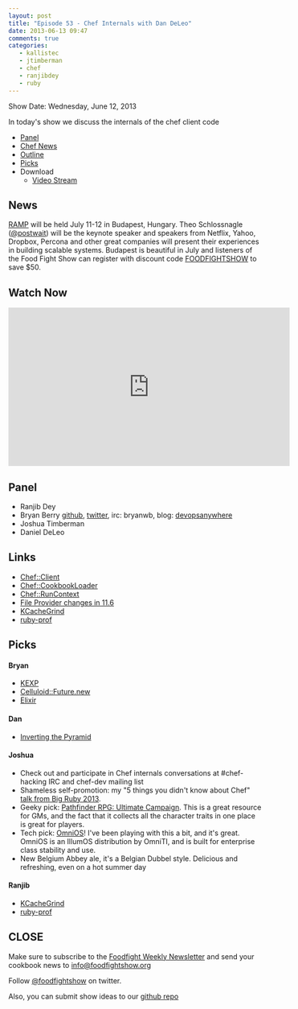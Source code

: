 ```yaml
---
layout: post
title: "Episode 53 - Chef Internals with Dan DeLeo"
date: 2013-06-13 09:47
comments: true
categories: 
   - kallistec
   - jtimberman
   - chef
   - ranjibdey
   - ruby
---
```


Show Date: Wednesday, June 12, 2013

In today's show we discuss the internals of the chef client code

* [Panel](http://foodfightshow.org/2013/05/netflix-oss.html#panel)
* [Chef News](http://foodfightshow.org/2013/06/episode-53-chef-internals-with-dan-deleo.html#news)
* [Outline](http://foodfightshow.org/2013/06/episode-53-chef-internals-with-dan-deleo.html#outline)
* [Picks](http://foodfightshow.org/2013/06/episode-53-chef-internals-with-dan-deleo.html#picks)
* Download
  * [Video Stream](http://www.youtube.com/watch?v=1ulVUl_O47g&feature=youtu.be)

News<a name="news"></a>
----

[RAMP](http://rampconf.com/) will be held July 11-12 in Budapest, Hungary.  Theo Schlossnagle ([@postwait](http://twitter.com/postwait)) will be the keynote speaker and speakers from Netflix, Yahoo, Dropbox, Percona and other great companies will present their experiences in building scalable systems.  Budapest is beautiful in July and listeners of the Food Fight Show can register with discount code [FOODFIGHTSHOW](http://rampconf.eventbrite.com/?discount=FOODFIGHTSHOW) to save $50.


Watch Now
--------

<iframe width="560" height="315" src="http://www.youtube.com/embed/1ulVUl_O47g" frameborder="0" allowfullscreen></iframe>

<!-- more -->

Panel<a name="panel"></a>
-----

* Ranjib Dey
* Bryan Berry [github](http://github.com/bryanwb), [twitter](http://twitter.com/bryanwb), irc: bryanwb, blog: [devopsanywhere](http://devopsanywhere.blogspot.com)
* Joshua Timberman
* Daniel DeLeo


Links
-----
* [Chef::Client](https://github.com/opscode/chef/blob/master/lib/chef/client.rb)
* [Chef::CookbookLoader](https://github.com/opscode/chef/blob/master/lib/chef/cookbook_loader.rb)
* [Chef::RunContext](https://github.com/opscode/chef/blob/master/lib/chef/run_context.rb)
* [File Provider changes in 11.6](http://lists.opscode.com/sympa/arc/chef/2013-06/msg00093.html)
* [KCacheGrind](http://kcachegrind.sourceforge.net/html/Home.html)
* [ruby-prof](https://github.com/rdp/ruby-prof)


Picks<a name="picks"></a>
-----

#### Bryan  

* [KEXP](http://kexp.org)
* [Celluloid::Future.new](https://github.com/celluloid/celluloid/wiki/futures)
* [Elixir](http://elixir-lang.org)

#### Dan

* [Inverting the Pyramid](http://www.amazon.com/Inverting-Pyramid-History-Football-Tactics/dp/1409102041)

#### Joshua

* Check out and participate in Chef internals conversations at
  #chef-hacking IRC and chef-dev mailing list
* Shameless self-promotion: my "5 things you didn't know about Chef"
  [talk from Big Ruby 2013](http://confreaks.com/videos/2301-bigruby2013-5-things-you-didn-t-know-about-chef).
* Geeky pick:
[Pathfinder RPG: Ultimate Campaign](http://paizo.com/products/btpy8x64/).
This is a great resource for GMs, and the fact that it collects all
the character traits in one place is great for players.
* Tech pick: [OmniOS](http://omnios.omniti.com)! I've been playing
with this a bit, and it's great. OmniOS is an IllumOS distribution
by OmniTI, and is built for enterprise class stability and use.
* New Belgium Abbey ale, it's a Belgian Dubbel style. Delicious and
refreshing, even on a hot summer day

#### Ranjib

* [KCacheGrind](http://kcachegrind.sourceforge.net/html/Home.html)
* [ruby-prof](https://github.com/rdp/ruby-prof)



CLOSE
-----

Make sure to subscribe to the [Foodfight Weekly Newsletter](http://bit.ly/ffsmail) and send your cookbook
news to info@foodfightshow.org

Follow [@foodfightshow](http://twitter.com/foodfightshow) on twitter.

Also, you can submit show ideas to our [github repo](https://github.com/foodfight/showz)
